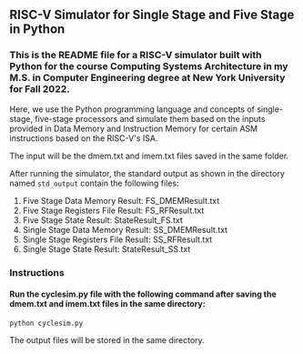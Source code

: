 ## RISC-V Simulator for Single Stage and Five Stage in Python 

### This is the README file for a RISC-V simulator built with Python for the course Computing Systems Architecture in my M.S. in Computer Engineering degree at New York University for Fall 2022.

Here, we use the Python programming language and concepts of single-stage, five-stage processors and simulate them based on the inputs provided in Data Memory and Instruction Memory for certain ASM instructions based on the RISC-V's ISA. 

The input will be the dmem.txt and imem.txt files saved in the same folder.

After running the simulator, the standard output as shown in the directory named `std_output` contain the following files:
1. Five Stage Data Memory Result: FS_DMEMResult.txt
2. Five Stage Registers File Result: FS_RFResult.txt
3. Five Stage State Result: StateResult_FS.txt
4. Single Stage Data Memory Result: SS_DMEMResult.txt
5. Single Stage Registers File Result: SS_RFResult.txt
6. Single Stage State Result: StateResult_SS.txt

### Instructions

#### Run the cyclesim.py file with the following command after saving the dmem.txt and imem.txt files in the same directory:

```
python cyclesim.py
```

The output files will be stored in the same directory.